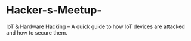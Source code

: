 # Hacker-s-Meetup-
IoT &amp; Hardware Hacking – A quick guide to how IoT devices are attacked and how to secure them.
